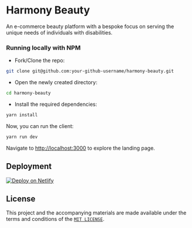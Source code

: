 # Harmony Beauty

An e-commerce beauty platform with a bespoke focus on serving the unique needs of individuals with disabilities.

### Running locally with NPM

- Fork/Clone the repo:

```sh
git clone git@github.com:your-github-username/harmony-beauty.git
```

- Open the newly created directory:

```sh
cd harmony-beauty
```

- Install the required dependencies:

```sh
yarn install
```

Now, you can run the client:

```sh
yarn run dev
```

Navigate to [http://localhost:3000](http://localhost:3000) to explore the landing page.

## Deployment

[![Deploy on Netlify](https://www.netlify.com/img/deploy/button.svg)](https://app.netlify.com/start/deploy?repository=https://github.com/inclusive-web-hub/harmony-beauty)

## License

This project and the accompanying materials are made available under the terms and conditions of the [`MIT LICENSE`](https://github.com/inclusive-web-hub/harmony-beauty/blob/main/LICENSE).

